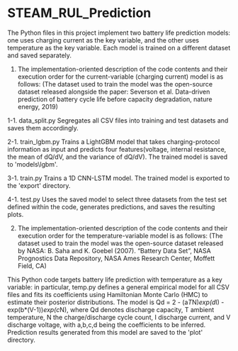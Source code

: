 # STEAM_RUL_Prediction
The Python files in this project implement two battery life prediction models: one uses charging current as the key variable, and the other uses temperature as the key variable. Each model is trained on a different dataset and saved separately.


1. The implementation-oriented description of the code contents and their execution order for the current-variable (charging current) model is as follows:
(The dataset used to train the model was the open-source dataset released alongside the paper: Severson et al. Data-driven prediction of battery cycle life before capacity degradation, nature energy, 2019)

1-1. data_split.py
Segregates all CSV files into training and test datasets and saves them accordingly.

2-1. train_lgbm.py
Trains a LightGBM model that takes charging-protocol information as input and predicts four features(voltage, internal resistance, the mean of dQ/dV, and the variance of dQ/dV).
The trained model is saved to 'models\lgbm'.

3-1. train.py
Trains a 1D CNN-LSTM model. The trained model is exported to the 'export' directory.

4-1. test.py
Uses the saved model to select three datasets from the test set defined within the code, generates predictions, and saves the resulting plots.


2. The implementation-oriented description of the code contents and their execution order for the temperature-variable model is as follows:
(The dataset used to train the model was the open-source dataset released by NASA: B. Saha and K. Goebel (2007). “Battery Data Set”, NASA Prognostics Data Repository, NASA Ames Research Center, Moffett Field, CA)

This Python code targets battery life prediction with temperature as a key variable: in particular, temp.py defines a general empirical model for all CSV files and fits its coefficients using Hamiltonian Monte Carlo (HMC) to estimate their posterior distributions.
The model is Qd = 2 - (a*T*N)*exp(d*I) - exp(b*(V-1))*exp(c*N), where Qd denotes discharge capacity, T ambient temperature, N the charge/discharge cycle count, I discharge current, and V discharge voltage, with a,b,c,d being the coefficients to be inferred. Prediction results generated from this model are saved to the 'plot' directory.
